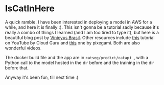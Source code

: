 
# IsCatInHere
A quick ramble. I have been interested in deploying a model in AWS for a while, and here it is finally :). This isn't gonna be a tutorial sadly because it's really a combo of things I learned (and I am too tired to type it), but here is a beautiful blog post by [Vinicyus Brasil](https://vinybrasil.github.io/blog/classification-model/). Other resources include [this](https://youtu.be/qcIrjLh0ELo?si=ZQh2ORZrYaZtpYqT) tutorial on YouTube by Cloud Guru and [this](https://youtu.be/RGIM4JfsSk0?si=PafE0yyBqJfR5Ftj) one by pixegami. 
Both are also wonderful videos. 

The docker build file and the app are in ``catseg/predict/catapi ``, with a Python call to the model hosted in the dir before and the training in the dir before that. 

Anyway it's been fun, till next time :)




